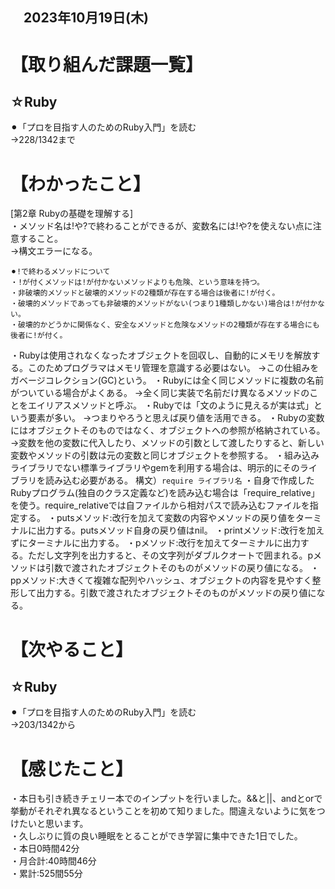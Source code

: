## 　2023年10月19日(木)
# 【取り組んだ課題一覧】
## ☆Ruby
⚫︎「プロを目指す人のためのRuby入門」を読む<br>
→228/1342まで<br>
# 【わかったこと】
[第2章 Rubyの基礎を理解する]<br>
・メソッド名は!や?で終わることができるが、変数名には!や?を使えない点に注意すること。<br>
→構文エラーになる。
```
⚫︎!で終わるメソッドについて
・!が付くメソッドは!が付かないメソッドよりも危険、という意味を持つ。
・非破壊的メソッドと破壊的メソッドの2種類が存在する場合は後者に!が付く。
・破壊的メソッドであっても非破壊的メソッドがない(つまり1種類しかない)場合は!が付かない。
・破壊的かどうかに関係なく、安全なメソッドと危険なメソッドの2種類が存在する場合にも後者に!が付く。
```
・Rubyは使用されなくなったオブジェクトを回収し、自動的にメモリを解放する。このためプログラマはメモリ管理を意識する必要はない。
→この仕組みをガベージコレクション(GC)という。
・Rubyには全く同じメソッドに複数の名前がついている場合がよくある。
→全く同じ実装で名前だけ異なるメソッドのことをエイリアスメソッドと呼ぶ。
・Rubyでは「文のように見えるが実は式」という要素が多い。
→つまりやろうと思えば戻り値を活用できる。
・Rubyの変数にはオブジェクトそのものではなく、オブジェクトへの参照が格納されている。
→変数を他の変数に代入したり、メソッドの引数として渡したりすると、新しい変数やメソッドの引数は元の変数と同じオブジェクトを参照する。
・組み込みライブラリでない標準ライブラリやgemを利用する場合は、明示的にそのライブラリを読み込む必要がある。
構文）`require ライブラリ名`
・自身で作成したRubyプログラム(独自のクラス定義など)を読み込む場合は「require_relative」を使う。require_relativeでは自ファイルから相対パスで読み込むファイルを指定する。
・putsメソッド:改行を加えて変数の内容やメソッドの戻り値をターミナルに出力する。putsメソッド自身の戻り値はnil。
・printメソッド:改行を加えずにターミナルに出力する。
・pメソッド:改行を加えてターミナルに出力する。ただし文字列を出力すると、その文字列がダブルクオートで囲まれる。pメソッドは引数で渡されたオブジェクトそのものがメソッドの戻り値になる。
・ppメソッド:大きくて複雑な配列やハッシュ、オブジェクトの内容を見やすく整形して出力する。引数で渡されたオブジェクトそのものがメソッドの戻り値になる。
# 【次やること】
## ☆Ruby
⚫︎「プロを目指す人のためのRuby入門」を読む<br>
→203/1342から<br>
# 【感じたこと】
・本日も引き続きチェリー本でのインプットを行いました。&&と||、andとorで挙動がそれぞれ異なるということを初めて知りました。間違えないように気をつけたいと思います。<br>
・久しぶりに質の良い睡眠をとることができ学習に集中できた1日でした。<br>
・本日0時間42分<br>
・月合計:40時間46分<br>
・累計:525間55分<br>
